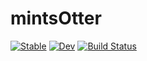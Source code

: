 # mintsOtter

[![Stable](https://img.shields.io/badge/docs-stable-blue.svg)](https://mi3nts.github.io/mintsOtter.jl/stable)
[![Dev](https://img.shields.io/badge/docs-dev-blue.svg)](https://mi3nts.github.io/mintsOtter.jl/dev)
[![Build Status](https://github.com/mi3nts/mintsOtter.jl/actions/workflows/CI.yml/badge.svg?branch=main)](https://github.com/mi3nts/mintsOtter.jl/actions/workflows/CI.yml?query=branch%3Amain)
